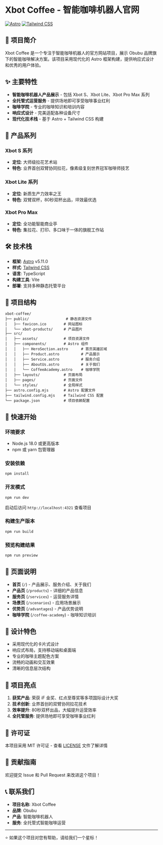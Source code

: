 # Xbot Coffee - 智能咖啡机器人官网

[![Astro](https://img.shields.io/badge/Astro-5.11.0-000000.svg?logo=astro)](https://astro.build)
[![Tailwind CSS](https://img.shields.io/badge/Tailwind_CSS-3.0-38B2AC.svg?logo=tailwind-css)](https://tailwindcss.com)

## 📖 项目简介

Xbot Coffee 是一个专注于智能咖啡机器人的官方网站项目，展示 Obubu 品牌旗下的智能咖啡解决方案。该项目采用现代化的 Astro 框架构建，提供响应式设计和优秀的用户体验。

## ✨ 主要特性

- **智能咖啡机器人产品展示** - 包括 Xbot S、Xbot Lite、Xbot Pro Max 系列
- **全托管式运营服务** - 提供场地即可享受咖啡事业红利
- **咖啡学院** - 专业的咖啡知识和培训内容
- **响应式设计** - 完美适配各种设备尺寸
- **现代化技术栈** - 基于 Astro + Tailwind CSS 构建

## 🚀 产品系列

### Xbot S 系列
- **定位**: 大师级拉花艺术站
- **特色**: 业界首创双臂协同拉花，像素级复刻世界冠军咖啡师技艺

### Xbot Lite 系列
- **定位**: 新质生产力效率之王
- **特色**: 双臂双杯，80秒双杯出品，坪效最优选

### Xbot Pro Max
- **定位**: 全功能智能商业亭
- **特色**: 集拉花、打印、多口味于一体的旗舰工作站

## 🛠️ 技术栈

- **框架**: [Astro](https://astro.build) v5.11.0
- **样式**: [Tailwind CSS](https://tailwindcss.com)
- **语言**: TypeScript
- **构建工具**: Vite
- **部署**: 支持多种静态托管平台

## 📁 项目结构

```
xbot-coffee/
├── public/                 # 静态资源文件
│   ├── favicon.ico        # 网站图标
│   └── xbot-products/     # 产品图片
├── src/
│   ├── assets/            # 项目资源文件
│   ├── components/        # Astro 组件
│   │   ├── HeroSection.astro      # 首页英雄区域
│   │   ├── Product.astro          # 产品展示
│   │   ├── Service.astro          # 服务介绍
│   │   ├── AboutUs.astro          # 关于我们
│   │   └── CoffeeAcademy.astro    # 咖啡学院
│   ├── layouts/           # 页面布局
│   ├── pages/             # 页面文件
│   └── styles/            # 全局样式
├── astro.config.mjs       # Astro 配置文件
├── tailwind.config.mjs    # Tailwind CSS 配置
└── package.json           # 项目依赖配置
```

## 🚀 快速开始

### 环境要求

- Node.js 18.0 或更高版本
- npm 或 yarn 包管理器

### 安装依赖

```bash
npm install
```

### 开发模式

```bash
npm run dev
```

启动后访问 `http://localhost:4321` 查看项目

### 构建生产版本

```bash
npm run build
```

### 预览构建结果

```bash
npm run preview
```

## 📱 页面说明

- **首页** (`/`) - 产品展示、服务介绍、关于我们
- **产品页** (`/products`) - 详细的产品信息
- **服务页** (`/services`) - 运营服务详情
- **场景页** (`/scenarios`) - 应用场景展示
- **优势页** (`/advantages`) - 产品优势说明
- **咖啡学院** (`/coffee-academy`) - 咖啡知识培训

## 🎨 设计特色

- 采用现代化的卡片式设计
- 响应式布局，支持移动端和桌面端
- 专业的咖啡主题配色方案
- 流畅的动画和交互效果
- 清晰的信息层次结构

## 🌟 项目亮点

1. **获奖产品**: 荣获 iF 金奖、红点至尊奖等多项国际设计大奖
2. **技术创新**: 业界首创的双臂协同拉花技术
3. **效率提升**: 80秒双杯出品，大幅提升运营效率
4. **全托管服务**: 提供场地即可享受咖啡事业红利

## 📄 许可证

本项目采用 MIT 许可证 - 查看 [LICENSE](LICENSE) 文件了解详情

## 🤝 贡献指南

欢迎提交 Issue 和 Pull Request 来改进这个项目！

## 📞 联系我们

- **项目名称**: Xbot Coffee
- **品牌**: Obubu
- **产品**: 智能咖啡机器人
- **服务**: 全托管式智能咖啡运营

---

⭐ 如果这个项目对您有帮助，请给我们一个星标！
